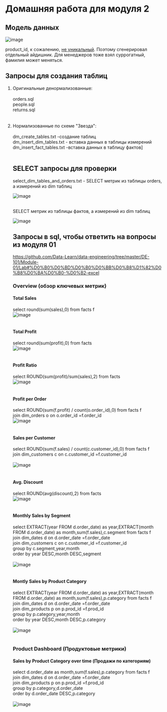 # Домашняя работа для модуля 2

## Модель данных
![image](https://github.com/freemastera/data-engineering-homework/blob/master/DE-101/Module2/img/data_model_superstore.jpg)

product_id, к сожалению, [не уникальный](https://github.com/freemastera/data-engineering-homework/blob/master/DE-101/Module2/img/product_id%20%D0%BD%D0%B5%20%D1%83%D0%BD%D0%B8%D0%BA%D0%B0%D0%BB%D1%8C%D0%BD%D1%8B%D0%B9.jpg). 
Поэтому сгенерировал отдельный айдишник. Для менеджеров тоже взял суррогатный, фамилия может меняться.

## Запросы для создания таблиц

<ol>
<li>Оригинальные денормализованные:<br><br>
orders.sql<br>
people.sql<br>
returns.sql<br>
 </li>
<br><br>
<li>Нормализованные по схеме "Звезда":<br><br>
dm_create_tables.txt -создание таблиц<br>
dm_insert_dim_tables.txt - вставка данных в таблицы измерений<br>
dm_insert_fact_tables.txt -вставка данных в таблицу фактов]<br><br>
    
  </li>

## SELECT запросы для проверки

select_dim_tables_and_orders.txt - SELECT  метрик из таблицы orders, а измерений из dim таблиц<br>
 
![image](https://github.com/freemastera/data-engineering-homework/blob/master/DE-101/Module2/img/select_dimtables_and_orders.jpg)
 <br><br>
 
SELECT метрик из таблицы фактов, а измерений из dim таблиц<br>

![image](https://github.com/freemastera/data-engineering-homework/blob/master/DE-101/Module2/img/select_dimtables_and_facts.jpg)

## Запросы в sql, чтобы ответить на вопросы из модуля 01
https://github.com/Data-Learn/data-engineering/tree/master/DE-101/Module-01/Lab#%D0%B0%D0%BD%D0%B0%D0%BB%D0%B8%D1%82%D0%B8%D0%BA%D0%B0-%D0%B2-excel


 ### Overview (обзор ключевых метрик)

  #### Total Sales <br>
  select round(sum(sales),0) from facts f 
  <br>
  ![image](https://github.com/freemastera/data-engineering-homework/blob/master/DE-101/Module2/img/mod1/1.png)
 <br><br>
  #### Total Profit <br>
  select round(sum(profit),0) from facts <br>
  ![image](https://github.com/freemastera/data-engineering-homework/blob/master/DE-101/Module2/img/mod1/2.png)
 <br><br>
  #### Profit Ratio <br>
select ROUND(sum(profit)/sum(sales),2) from facts
  <br>
  ![image](https://github.com/freemastera/data-engineering-homework/blob/master/DE-101/Module2/img/mod1/3.png)
 <br><br>
  
  #### Profit per Order <br>
select ROUND(sum(f.profit) / count(o.order_id),0) from facts f<br>
join dim_orders o on o.order_id =f.order_id 
<br>
  ![image](https://github.com/freemastera/data-engineering-homework/blob/master/DE-101/Module2/img/mod1/4.png)
 <br><br>
 
   #### Sales per Customer <br>
select ROUND(sum(f.sales) / count(c.customer_id),0) from facts f <br>
join dim_customers c on c.customer_id =f.customer_id  
<br>
  ![image](https://github.com/freemastera/data-engineering-homework/blob/master/DE-101/Module2/img/mod1/5.png)
 <br><br>
  #### Avg. Discount <br>
 select ROUND(avg(discount),2) from facts 
<br>
  ![image](https://github.com/freemastera/data-engineering-homework/blob/master/DE-101/Module2/img/mod1/6.png)
 <br><br>
 
  #### Monthly Sales by Segment  <br>
select EXTRACT(year FROM d.order_date) as year,EXTRACT(month FROM d.order_date) as month,sum(f.sales),c.segment from facts f <br>
join dim_dates d on d.order_date =f.order_date  <br>
join dim_customers c on c.customer_id =f.customer_id <br>
group by c.segment,year,month <br>
order by year DESC,month DESC,segment  <br>
<br>
  ![image](https://github.com/freemastera/data-engineering-homework/blob/master/DE-101/Module2/img/mod1/7.png)
 <br><br>

  #### Montly Sales by Product Category  <br>
  select EXTRACT(year FROM d.order_date) as year,EXTRACT(month FROM d.order_date) as month,sum(f.sales),p.category from facts f <br>
join dim_dates d on d.order_date =f.order_date  <br>
join dim_products p on p.prod_id =f.prod_id <br>
group by p.category,year,month <br>
order by year DESC,month DESC,p.category  <br>
<br>
  ![image](https://github.com/freemastera/data-engineering-homework/blob/master/DE-101/Module2/img/mod1/8.png)
 <br><br>
   
### Product Dashboard (Продуктовые метрики)
#### Sales by Product Category over time (Продажи по категориям) <br>
select d.order_date as month,sum(f.sales),p.category from facts f<br>
join dim_dates d on d.order_date =f.order_date <br>
join dim_products p on p.prod_id =f.prod_id<br>
group by p.category,d.order_date<br>
order by d.order_date DESC,p.category<br>
  <br>
  ![image](https://github.com/freemastera/data-engineering-homework/blob/master/DE-101/Module2/img/mod1/9.png)
 <br><br>
